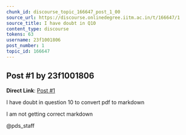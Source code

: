 ```yaml
---
chunk_id: discourse_topic_166647_post_1_00
source_url: https://discourse.onlinedegree.iitm.ac.in/t/166647/1
source_title: I have doubt in Q10
content_type: discourse
tokens: 63
username: 23f1001806
post_number: 1
topic_id: 166647
---
```


## Post #1 by 23f1001806

**Direct Link**: [Post #1](https://discourse.onlinedegree.iitm.ac.in/t/166647/1)

I have doubt in question 10 to convert pdf to markdown

I am not getting correct markdown

@pds_staff
